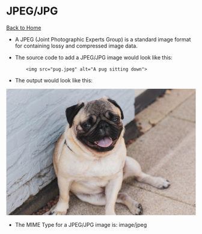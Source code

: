 # JPEG/JPG

[Back to Home](README.md)

*  A JPEG (Joint Photographic Experts Group) is a standard image format for containing lossy and compressed image data.

* The source code to add a JPEG/JPG image would look like this:

          <img src="pug.jpeg" alt="A pug sitting down">

* The output would look like this:
          
<img src="pug.jpeg" alt ="A pug sitting down">

* The MIME Type for a JPEG/JPG image is: image/jpeg

